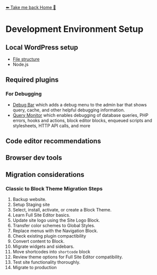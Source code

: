 [⬅️ Take me back Home 🏡](../../README.md)

# Development Environment Setup  
## Local WordPress setup
  - [File structure](https://learn.wordpress.org/lesson/the-wordpress-file-structure/)
  - Node.js
## Required plugins

### For Debugging
  - [Debug Bar](https://wordpress.org/plugins/debug-bar/) which adds a debug menu to the admin bar that shows query, cache, and other helpful debugging information.
- [Query Monitor](https://wordpress.org/plugins/query-monitor/) which enables debugging of database queries, PHP errors, hooks and actions, block editor blocks, enqueued scripts and stylesheets, HTTP API calls, and more

## Code editor recommendations
## Browser dev tools
## Migration considerations
### Classic to Block Theme Migration Steps
1. Backup website.
1. Setup Staging site
1. Select, install, activate, or create a Block Theme.
1. Learn Full Site Editor basics.
1. Update site logo using the Site Logo Block.
1. Transfer color schemes to Global Styles.
1. Replace menus with the Navigation Block.
1. Check existing plugin compactibility
1. Convert content to Block.
1. Migrate widgets and sidebars.
1. Move shortcodes into `shortcode` block
1. Review theme options for Full Site Editor compatibility.
1. Test site functionality thoroughly.
1. Migrate to production

